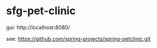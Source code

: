 # sfg-pet-clinic

gui: http://localhost:8080/

see: https://github.com/spring-projects/spring-petclinic.git
